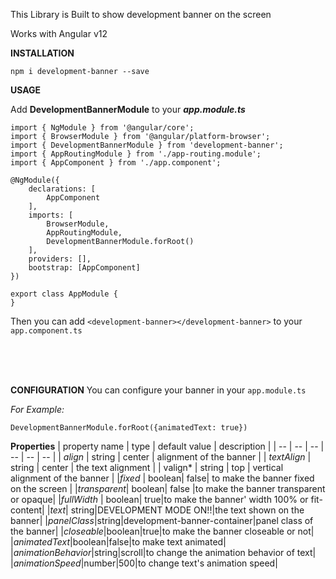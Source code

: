 
This Library is Built to show development banner on the screen

Works with Angular v12

**INSTALLATION**

    npm i development-banner --save

  

**USAGE**

Add **DevelopmentBannerModule** to your **_app.module.ts_**

    import { NgModule } from '@angular/core';
    import { BrowserModule } from '@angular/platform-browser';
    import { DevelopmentBannerModule } from 'development-banner';
    import { AppRoutingModule } from './app-routing.module';
    import { AppComponent } from './app.component';  
    
    @NgModule({
	    declarations: [
			AppComponent
		],
	    imports: [
		    BrowserModule,
		    AppRoutingModule,
		    DevelopmentBannerModule.forRoot()
	    ],
	    providers: [],
	    bootstrap: [AppComponent]
    })
    
    export class AppModule {
    }

Then you can add `<development-banner></development-banner>` to your `app.component.ts`

<br>
<br>
<br>

**CONFIGURATION**
You can configure your banner in your `app.module.ts` 

_For Example:_

    DevelopmentBannerModule.forRoot({animatedText: true})

**Properties**
| property name | type | default value | description |
| -- | -- | -- | -- | -- | -- | 
| *align*  | string | center | alignment of the banner |
| *textAlign* | string | center | the text alignment |
| valign* | string | top | vertical alignment of the banner | 
|*fixed* | boolean| false| to make the banner fixed on the screen |
|*transparent*| boolean| false |to make the banner transparent or opaque|
|*fullWidth* | boolean| true|to make the banner' width 100% or fit-content|
|*text*| string|DEVELOPMENT MODE ON!!|the text shown on the banner|
|*panelClass*|string|development-banner-container|panel class of the banner|
|*closeable*|boolean|true|to make the banner closeable or not|
|*animatedText*|boolean|false|to make text animated|
|*animationBehavior*|string|scroll|to change the animation behavior of text|
|*animationSpeed*|number|500|to change text's animation speed|
